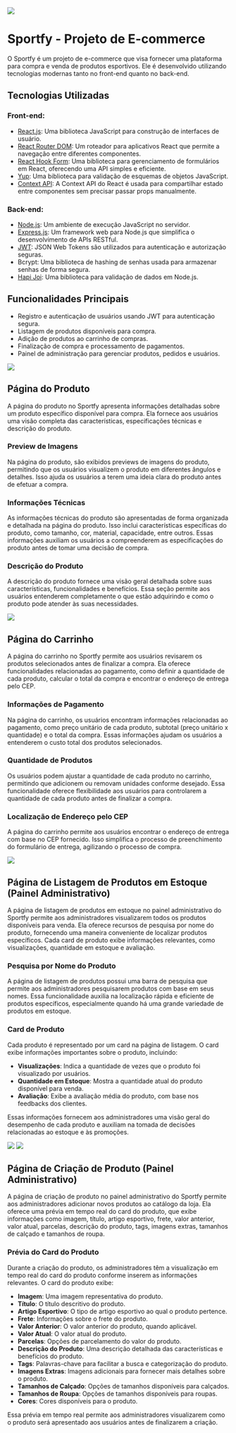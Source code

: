 <img src="https://i.imgur.com/KEH9CAJ.png"/>

# Sportfy - Projeto de E-commerce

O Sportfy é um projeto de e-commerce que visa fornecer uma plataforma para compra e venda de produtos esportivos. Ele é desenvolvido utilizando tecnologias modernas tanto no front-end quanto no back-end.

## Tecnologias Utilizadas

### Front-end:

- [React.js](https://reactjs.org/): Uma biblioteca JavaScript para construção de interfaces de usuário.
- [React Router DOM](https://reactrouter.com/): Um roteador para aplicativos React que permite a navegação entre diferentes componentes.
- [React Hook Form](https://react-hook-form.com/): Uma biblioteca para gerenciamento de formulários em React, oferecendo uma API simples e eficiente.
- [Yup](https://github.com/jquense/yup): Uma biblioteca para validação de esquemas de objetos JavaScript.
- [Context API](https://reactjs.org/docs/context.html): A Context API do React é usada para compartilhar estado entre componentes sem precisar passar props manualmente.

### Back-end:

- [Node.js](https://nodejs.org/): Um ambiente de execução JavaScript no servidor.
- [Express.js](https://expressjs.com/): Um framework web para Node.js que simplifica o desenvolvimento de APIs RESTful.
- [JWT](https://jwt.io/): JSON Web Tokens são utilizados para autenticação e autorização seguras.
- Bcrypt: Uma biblioteca de hashing de senhas usada para armazenar senhas de forma segura.
- [Hapi Joi](https://hapi.dev/module/joi/): Uma biblioteca para validação de dados em Node.js.

## Funcionalidades Principais

- Registro e autenticação de usuários usando JWT para autenticação segura.
- Listagem de produtos disponíveis para compra.
- Adição de produtos ao carrinho de compras.
- Finalização de compra e processamento de pagamentos.
- Painel de administração para gerenciar produtos, pedidos e usuários.

<img src="https://i.imgur.com/z5raQ3m.png"/>

## Página do Produto

A página do produto no Sportfy apresenta informações detalhadas sobre um produto específico disponível para compra. Ela fornece aos usuários uma visão completa das características, especificações técnicas e descrição do produto.

### Preview de Imagens

Na página do produto, são exibidos previews de imagens do produto, permitindo que os usuários visualizem o produto em diferentes ângulos e detalhes. Isso ajuda os usuários a terem uma ideia clara do produto antes de efetuar a compra.

### Informações Técnicas

As informações técnicas do produto são apresentadas de forma organizada e detalhada na página do produto. Isso inclui características específicas do produto, como tamanho, cor, material, capacidade, entre outros. Essas informações auxiliam os usuários a compreenderem as especificações do produto antes de tomar uma decisão de compra.

### Descrição do Produto

A descrição do produto fornece uma visão geral detalhada sobre suas características, funcionalidades e benefícios. Essa seção permite aos usuários entenderem completamente o que estão adquirindo e como o produto pode atender às suas necessidades.

<img src="https://i.imgur.com/MKGA9jO.png"/>

## Página do Carrinho

A página do carrinho no Sportfy permite aos usuários revisarem os produtos selecionados antes de finalizar a compra. Ela oferece funcionalidades relacionadas ao pagamento, como definir a quantidade de cada produto, calcular o total da compra e encontrar o endereço de entrega pelo CEP.

### Informações de Pagamento

Na página do carrinho, os usuários encontram informações relacionadas ao pagamento, como preço unitário de cada produto, subtotal (preço unitário x quantidade) e o total da compra. Essas informações ajudam os usuários a entenderem o custo total dos produtos selecionados.

### Quantidade de Produtos

Os usuários podem ajustar a quantidade de cada produto no carrinho, permitindo que adicionem ou removam unidades conforme desejado. Essa funcionalidade oferece flexibilidade aos usuários para controlarem a quantidade de cada produto antes de finalizar a compra.

### Localização de Endereço pelo CEP

A página do carrinho permite aos usuários encontrar o endereço de entrega com base no CEP fornecido. Isso simplifica o processo de preenchimento do formulário de entrega, agilizando o processo de compra.

<img src="https://i.imgur.com/tgMm9p0.png"/>

## Página de Listagem de Produtos em Estoque (Painel Administrativo)

A página de listagem de produtos em estoque no painel administrativo do Sportfy permite aos administradores visualizarem todos os produtos disponíveis para venda. Ela oferece recursos de pesquisa por nome do produto, fornecendo uma maneira conveniente de localizar produtos específicos. Cada card de produto exibe informações relevantes, como visualizações, quantidade em estoque e avaliação.

### Pesquisa por Nome do Produto

A página de listagem de produtos possui uma barra de pesquisa que permite aos administradores pesquisarem produtos com base em seus nomes. Essa funcionalidade auxilia na localização rápida e eficiente de produtos específicos, especialmente quando há uma grande variedade de produtos em estoque.

### Card de Produto

Cada produto é representado por um card na página de listagem. O card exibe informações importantes sobre o produto, incluindo:

- **Visualizações**: Indica a quantidade de vezes que o produto foi visualizado por usuários.
- **Quantidade em Estoque**: Mostra a quantidade atual do produto disponível para venda.
- **Avaliação**: Exibe a avaliação média do produto, com base nos feedbacks dos clientes.

Essas informações fornecem aos administradores uma visão geral do desempenho de cada produto e auxiliam na tomada de decisões relacionadas ao estoque e às promoções.

<img src="https://i.imgur.com/HAdiCgx.png"/>
<img src="https://i.imgur.com/lBqOBRl.png"/>

## Página de Criação de Produto (Painel Administrativo)

A página de criação de produto no painel administrativo do Sportfy permite aos administradores adicionar novos produtos ao catálogo da loja. Ela oferece uma prévia em tempo real do card do produto, que exibe informações como imagem, título, artigo esportivo, frete, valor anterior, valor atual, parcelas, descrição do produto, tags, imagens extras, tamanhos de calçado e tamanhos de roupa.

### Prévia do Card do Produto

Durante a criação do produto, os administradores têm a visualização em tempo real do card do produto conforme inserem as informações relevantes. O card do produto exibe:

- **Imagem**: Uma imagem representativa do produto.
- **Título**: O título descritivo do produto.
- **Artigo Esportivo**: O tipo de artigo esportivo ao qual o produto pertence.
- **Frete**: Informações sobre o frete do produto.
- **Valor Anterior**: O valor anterior do produto, quando aplicável.
- **Valor Atual**: O valor atual do produto.
- **Parcelas**: Opções de parcelamento do valor do produto.
- **Descrição do Produto**: Uma descrição detalhada das características e benefícios do produto.
- **Tags**: Palavras-chave para facilitar a busca e categorização do produto.
- **Imagens Extras**: Imagens adicionais para fornecer mais detalhes sobre o produto.
- **Tamanhos de Calçado**: Opções de tamanhos disponíveis para calçados.
- **Tamanhos de Roupa**: Opções de tamanhos disponíveis para roupas.
- **Cores**: Cores disponíveis para o produto.

Essa prévia em tempo real permite aos administradores visualizarem como o produto será apresentado aos usuários antes de finalizarem a criação.

